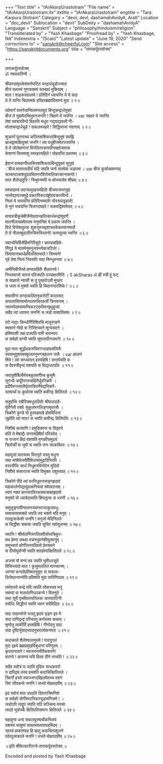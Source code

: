 +++
"Text title" = "tArAkarpUrastotram"
"File name" = "tArAkarpUrastotram.itx"
itxtitle = "tArAkarpUrastotram"
engtitle = "Tara Karpura Stotram"
Category = "devii, devI, dashamahAvidyA, AratI"
Location = "doc_devii"
Sublocation = "devii"
SubDeity = "dashamahAvidyA"
Language = "Sanskrit"
Subject = "philosophy/hinduism/religion"
"Transliterated by" = "Yash Khasbage"
"Proofread by" = "Yash Khasbage, NA"
Indexextra = "(Scan)"
"Latest update" = "June 19, 2020"
"Send corrections to" = "sanskrit@cheerful.com"
"Site access" = "https://sanskritdocuments.org"
title = "ताराकर्पूरस्तोत्रम्"

+++
  
 ताराकर्पूरस्तोत्रम्   
     ॐ नमस्तारिण्यै ।  
  
श्रीकण्ठामृतकेशवर्णघटितं चन्द्रार्धचूडोज्ज्वलं  
     बीजं यत्परमं गुणत्रयमयं कामप्रदं मुक्तिदम् ।  
मातः ! शङ्करवल्लभे ! प्रतिदिनं ध्यायन्ति ये ये सदा  
     ते ते यान्ति चिदात्मकं हरिहरब्रह्मादिसाम्यं मुदा ॥ १॥  
  
व्योमार्णं वामनेत्रान्वितमनलयुतं बिन्दुचन्द्रार्धयुक्तं  
     बीजं ते गुह्यमेतत्त्रिभुवनजननि ! त्रिक्षणे ये जपन्ति ।   var  त्र्यक्षरं ये जपन्ति  
तेषां वक्त्रारविन्दे विहरति मधुरा गद्यपद्यावली गी-  
     र्मातश्चन्द्रार्धचूडे ! सकलभयहरे ! सिद्धिभाजां नराणाम् ॥ २॥  
  
शुक्रार्णं पूतनास्थं कलितशशिकलाबिन्दुभूषं सवह्नि  
     भ्राजद्वामाक्षियुक्तं जननि ! तव वधूबीजमेतज्जपन्ति ।  
ते ते लोलेक्षणानां विगलितरसनापीनवक्षोजवासः  
     केशानां चित्तमाशु स्मरहरमहिले ! मोहयन्ति प्रकामम् ॥ ३॥  
  
ईशानं वामकर्णोल्लसितशशिकलाबिन्दुयुक्तं सुगुह्यं  
     ᳚बीजं मातस्त्वदीयं᳚ यदि जपति जनो वारमेकं जडात्मा ।   var  बीजं कूर्चाख्यमन्यद्  
चञ्चत्पञ्चाशदुग्रग्रथितनरशिरोमालिकाक्रान्तकण्ठे !  
     मातः शैलेन्द्रपुत्रि ! त्रिभुवनमपि स क्षोभयत्येव शीघ्रम् ॥ ४॥  
  
पश्चादस्त्रं तदन्यत्पुरहरमहिले! बीजमत्यन्तगुह्यं  
     भालोद्यत्पञ्चमुद्रे प्रकटविकटदंष्ट्रोग्रवक्रारविन्दे ।  
नित्यं ये भावयन्ति प्रतिदिनममले! घोररूपाट्टहासे!  
     ते नूनं भावयन्ति त्रिजगदघहरे ! चक्रवद्विश्वमेतत् ॥ ५॥  
  
मायास्त्रीकूर्चबीजैर्नवतपनहरित्सार्धचन्द्रांशुवर्णे  
     मातर्नीलाख्यमेतत्तव मनुमनिशं ये प्रकामं जपन्ति ।  
वित्ते वित्तेशतुल्याः शुकगुरुसदृशास्तर्ककाव्यागमादौ  
     ते ते नीलाम्बुदालीरुचिरुचिरतनो! कामतुल्या भवन्ति ॥ ६॥  
  
भवान्येभिर्बिजैर्हिमगिरिसुते ! चास्त्रसहितै-  
     र्निगूढं ये मातर्मनुमनुजपन्त्येकजटिले!।  
त्रियामानाथार्धप्रविलसितभाले ! त्रिनयने!  
     गृहे तेषां नित्यं निवसति सदा सिन्धुतनया ॥ ७॥  
  
अमीभिर्बीजैस्ते प्रणवसहितैः शैलतनये !  
     निजस्वान्ते चास्त्रं परिजपति पञ्चाक्षरमिति ।  5 akSharas  ॐ ह्रीं स्त्रीं हूं फट्  
स साक्षात्ते न्यासी स तु पुरहरोऽसौ मुरहरः  
     स धाता यं मुक्तो भवति हि चिदानन्दरसिके ! ॥ ८॥  
  
शवासीनां कण्ठाकलितनृकरोटीं करलसत्  
     कपालासिश्यामोत्पलरुचिरकर्त्रीं त्रिनयनाम् ।  
नवाम्भोदश्यामान्विकटरदभीमान्पृथुकुचां  
     सदैव त्वां ध्यायन् जननि! च जडो वाक्पतिसमः ॥ ९॥  
  
तटे नद्याः सिन्धोर्गिरिशिरसि मालूरगहने  
     श्मशाने गोष्ठे वा गिरिशभवने शून्यसदने ।  
हविष्याशी लक्षं प्रजपति वशी भावनपरः  
     स सर्वज्ञो वाग्मी भवति सुघनापीनजघने! ॥ १०॥  
  
मुदा मातः शुद्धोदकरुचिरगन्धाढ्यसलिलैः  
     स्वयम्भूपुष्पस्रक्कुलतनुभगच्छालन जलैः ।  var  क्षालनं  
शिवे ! त्वां सन्ध्यायन् हरमहिषि ! सन्तर्पयति यः  
     स दैवस्त्रीवृन्दं वशयति स विद्याधरपतिः ॥ ११॥  
  
जपापुष्पैर्बिल्वैर्मरुबकुलवर्गैश्च कुसुमैः  
     सुगन्धैः कर्पूरैरगरुसहितैर्धूपनिकरैः ।  
प्रदीपैरुज्ज्वालैर्घृतरचितनैवेद्यनिकरै-  
     स्तवार्चां यः कुर्यात्स भवति कवीन्द्रः क्षितितले ॥ १२॥  
  
सदूर्वाभिः पद्मैस्त्रिमधुललितैः श्रीफलदलै-  
     र्घृतैर्गव्यै रक्तैः सुकुलभगलिङ्गामृतरसैः ।  
त्रिकोणे कुण्डे यो हुतवहमखे होमविधिना  
     जुहोति त्वां मातः! स भवति कवीन्द्रः क्षितिपतिः ॥ १३॥  
  
निशीथे कल्याणि ! प्रमुदितमना यः पितृवने  
     बलिं ते मेषाद्यैः सनरमहिषैर्वा परिचरेत् ।  
स राजानं क्षिप्रं वशयति मृगाक्षीसमुदयं  
     त्रिलोकीं वा भूमौ स भवति जनः सत्कविवरः ॥ १४॥  
  
महापूजां मातस्तव वितनुते यस्तु मधुना  
     तथा मांसैर्मत्स्यैर्विविधनवमुद्रादिभिरपि ।  
वरस्त्रीभिः सार्धं निधुवनविनोदेन मुदितो  
     निशीथे संसारात्स भवति विमुक्तः पशुभयात् ॥ १५॥  
  
त्रिकोणे पीठे त्वां वरनिधुवनासङ्गहृदयां  
     महाकालेनोद्यत्पुलकनिचयां स्मेरवदनाम् ।  
स्वयं नक्तं कान्तारतिरससमासक्तहृदयो  
     मनुष्यो यो ध्यायेद्भवति शिवतुल्यः स धरणौ ॥ १६॥  
  
समुत्तुङ्गापीनस्तनजघनराजत्कुलवधू-  
     व्यवायव्यासक्तो जपति तव भक्तो यदि मनुम् ।  
गलद्वासःकेशो जननि ! मनुजो मेदिनितले  
     स सिद्धीशः शक्त्या जयति सुचिरं सर्वसुजनम् ॥ १७॥  
  
भवानि ! श्रीर्मातर्निजगलितवीर्याप्तचिकुर-  
     मथ प्रेम्णा लब्ध्वा वचनभुवनेशीयुतमनुम् ।  
समुच्चार्य क्षोणीतनयदिवसे प्रेतसदने  
     स दीर्घायुर्वाग्मी भवति शतहोमात्क्षितितले ॥ १८॥  
  
अजस्रं यो मन्त्रं तव जपति भूमीधरसुते  
     विचिन्त्याग्रे मातः ! कुसुमललितं मारभवनम् ।  
धरण्यां कन्दर्पप्रतिमतनुभूतः स सकला-  
     न्निजेष्टानाप्नोति प्रविशति मुदा तारिणिपदम् ॥ १९॥  
  
तमोग्रस्ते चन्द्रे यदि जपति लोकस्तव मनुं  
     नवम्यां वा मातर्धरणिधरकन्ये ! वितनुते ।  
तथा सूर्ये पृथ्वीवलयतिलकः काव्यतटिनी  
     पयोधिः सिद्धीनां भवति भवनं सर्वविदितः ॥ २०॥  
  
सदा पादाम्भोजे भजतु हृदयं भृङ्ग इव मे  
     सदा पाणिद्वन्द्वं परिचरतु कर्णस्तव कथाम् ।  
शृणोतु त्वकीर्तिं हरमहिषि ! गीर्गायतु सदा  
     सदा दृष्टिर्भूयाद्भवदनुचरालोकनपरा ॥ २१॥  
  
कदाकाले शैलेश्वरतनुभवे ! पादयुगलं  
     मुदा द्रक्ष्ये ब्रह्मप्रमुखविबुधानां परिणुतम् ।  
कृपापारावारे ! भवजननभीतैकशरणे!  
     शरण्ये ! कारुण्यं मयि वितर दीने भगवति ! ॥ २२॥  
  
सदैव स्तोत्रं यः पठति मुदितः साधकवरो  
     न दारिद्र्यं तस्य प्रभवति कदाचित्क्षितितले ।  
त्रिवर्गो हस्ते स्याज्जगदखिलमेतच्च वशगं  
     चिरं जीवन्नन्ते जननि ! लभते मोक्षपदवीम् ॥ २३॥  
  
इदं स्तोत्रं मातः प्रपठति दिवारात्रिमनिशं  
     स सर्वज्ञो योगीश्वरनिकरचूडामणिसमे ! ।  
जडोऽपि त्वद्रूपं जपति यदि सञ्चित्य मनसा  
     त्वदग्रे भूयोच्चैः क्षितिपतिसमानः क्षितितले ॥ २४॥  
  
महापुण्यं धन्यं सकलपुरुषार्थैकनिलयं  
     यशस्यं चायुष्यं सततभवतापापहमिदम् ।  
रहस्यं प्राकाश्यन्न हि खलु कदाचित्पशुजने  
     पठेत्पूजाकाले जननि ! लभते मोक्षपदवीम् ॥ २५॥  
  
॥ इति श्रीफेत्कारीतन्त्रे ताराकर्पूरस्तोत्रम् ॥  
  
  
Encoded and posted by Yash Khasbage  
  
